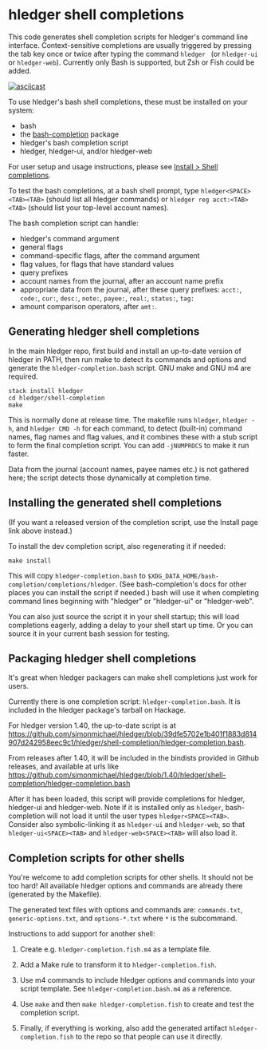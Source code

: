 # hledger shell completions

This code generates shell completion scripts for hledger's command line interface.
Context-sensitive completions are usually triggered by pressing the tab key once or twice after typing the command `hledger ` (or `hledger-ui` or `hledger-web`).
Currently only Bash is supported, but Zsh or Fish could be added.

[![asciicast](https://asciinema.org/a/227935.svg)](https://asciinema.org/a/227935)

To use hledger's bash shell completions, these must be installed on your system:
- bash
- the [bash-completion](https://salsa.debian.org/debian/bash-completion) package
- hledger's bash completion script
- hledger, hledger-ui, and/or hledger-web

For user setup and usage instructions, please see [Install > Shell completions](https://hledger.org/install.html#shell-completions).

To test the bash completions, at a bash shell prompt, type
`hledger<SPACE><TAB><TAB>` (should list all hledger commands)
or `hledger reg acct:<TAB><TAB>` (should list your top-level account names).

The bash completion script can handle:

- hledger's command argument
- general flags
- command-specific flags, after the command argument
- flag values, for flags that have standard values
- query prefixes
- account names from the journal, after an account name prefix
- appropriate data from the journal, after these query prefixes: `acct:`, `code:`, `cur:`, `desc:`, `note:`, `payee:`, `real:`, `status:`, `tag:`
- amount comparison operators, after `amt:`.

## Generating hledger shell completions

In the main hledger repo,
first build and install an up-to-date version of hledger in PATH,
then run make to detect its commands and options and generate the `hledger-completion.bash` script.
GNU make and GNU m4 are required.

    stack install hledger
    cd hledger/shell-completion
    make

This is normally done at release time.
The makefile runs `hledger`, `hledger -h`, and `hledger CMD -h` for each command,
to detect (built-in) command names, flag names and flag values,
and it combines these with a stub script to form the final completion script.
You can add `-jNUMPROCS` to make it run faster.

Data from the journal (account names, payee names etc.) is not gathered here;
the script detects those dynamically at completion time.

## Installing the generated shell completions

(If you want a released version of the completion script, use the Install page link above instead.)

To install the dev completion script, also regenerating it if needed:

    make install

This will copy `hledger-completion.bash` to `$XDG_DATA_HOME/bash-completion/completions/hledger`.
(See bash-completion's docs for other places you can install the script if needed.)
bash will use it when completing command lines beginning with "hledger" or "hledger-ui" or "hledger-web".

You can also just source the script it in your shell startup; this will load completions eagerly, adding a delay to your shell start up time.
Or you can source it in your current bash session for testing.

## Packaging hledger shell completions

It's great when hledger packagers can make shell completions just work for users.

Currently there is one completion script: `hledger-completion.bash`.
It is included in the hledger package's tarball on Hackage.

For hledger version 1.40, the up-to-date script is at 
https://github.com/simonmichael/hledger/blob/39dfe5702e1b401f1883d814907d242958eec9c1/hledger/shell-completion/hledger-completion.bash.

From releases after 1.40, it will be included in the bindists provided in Github releases,
and available at urls like 
https://github.com/simonmichael/hledger/blob/1.40/hledger/shell-completion/hledger-completion.bash

After it has been loaded, this script will provide completions for hledger, hledger-ui and hledger-web.
Note if it is installed only as `hledger`, bash-completion will not load it until the user types `hledger<SPACE><TAB>`.
Consider also symbolic-linking it as `hledger-ui` and `hledger-web`, so that `hledger-ui<SPACE><TAB>` and `hledger-web<SPACE><TAB>` will also load it.

## Completion scripts for other shells

You're welcome to add completion scripts for other shells. It should not be too
hard! All available hledger options and commands are already there (generated by
the Makefile).

The generated text files with options and commands are: `commands.txt`,
`generic-options.txt`, and `options-*.txt` where `*` is the subcommand.

Instructions to add support for another shell:

1. Create e.g. `hledger-completion.fish.m4` as a template file.

2. Add a Make rule to transform it to `hledger-completion.fish`.

3. Use m4 commands to include hledger options and commands into your script
   template. See `hledger-completion.bash.m4` as a reference.

4. Use `make` and then `make hledger-completion.fish` to create and test the
   completion script.

5. Finally, if everything is working, also add the generated artifact
   `hledger-completion.fish` to the repo so that people can use it directly.
